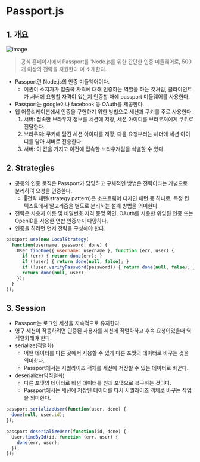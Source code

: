 # Passport.js

## 1. 개요

![image](https://user-images.githubusercontent.com/38815618/113546903-e1232580-9627-11eb-872e-053d04126046.png)

> 공식 홈페이지에서 Passport를 'Node.js를 위한 간단한 인증 미들웨어로, 500개 이상의 전략을 지원한다'며 소개한다.

- Passport란 Node.js의 인증 미들웨어이다.
  - 여권이 소지자가 입출국 자격에 대해 인증하는 역할을 하는 것처럼, 클라이언트가 서버에 요청할 자격이 있는지 인증할 때에 passport 미들웨어를 사용한다.
- Passport는 google이나 facebook 등 OAuth를 제공한다.
- 웹 어플리케이션에서 인증을 구현하기 위한 방법으로 세션과 쿠키를 주로 사용한다.
  1. 서버: 접속한 브라우져 정보를 세션에 저장, 세션 아이디를 브라우져에게 쿠키로 전달한다.
  2. 브라우져: 쿠키에 담긴 세션 아이디를 저장, 다음 요청부터는 헤더에 세션 아이디를 담아 서버로 전송한다.
  3. 서버: 이 값을 가지고 이전에 접속한 브라우져임을 식별할 수 있다.

## 2. Strategies

- 공통의 인증 로직은 Passport가 담당하고 구체적인 방법은 전략이라는 개념으로 분리하여 요청을 인증한다.
  - 전략 패턴(strategy pattern)은 소프트웨어 디자인 패턴 중 하나로, 특정 컨텍스트에서 알고리즘을 별도로 분리하는 설계 방법을 의미한다.
- 전략은 사용자 이름 및 비밀번호 자격 증명 확인, OAuth를 사용한 위임된 인증 또는 OpenID를 사용한 연합 인증까지 다양하다.
- 인증을 하려면 먼저 전략을 구성해야 한다.

```javascript
passport.use(new LocalStrategy(
  function(username, password, done) {
    User.findOne({ username: username }, function (err, user) {
      if (err) { return done(err); }
      if (!user) { return done(null, false); }
      if (!user.verifyPassword(password)) { return done(null, false); }
      return done(null, user);
    });
  }
));
```

## 3. Session

- Passport는 로그인 세션을 지속적으로 유지한다.
- 영구 세션이 작동하려면 인증된 사용자를 세션에 직렬화하고 후속 요청이있을때 역직렬화해야 한다.
- serialize(직렬화)
  - 어떤 데이터를 다른 곳에서 사용할 수 있게 다른 포맷의 데이터로 바꾸는 것을 의미한다.
  - Passport에서는 시퀄라이즈 객체를 세션에 저장할 수 있는 데이터로 바꾼다.
- deserialize(역직렬화)
  - 다른 포맷의 데이터로 바뀐 데이터를 원래 포맷으로 복구하는 것이다.
  - Passport에서는 세션에 저장된 데이터를 다시 시퀄라이즈 객체로 바꾸는 작업을 의미한다.

```javascript
passport.serializeUser(function(user, done) {
  done(null, user.id);
});
 
passport.deserializeUser(function(id, done) {
  User.findById(id, function (err, user) {
    done(err, user);
  });
});
```
